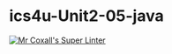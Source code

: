 # ics4u-Unit2-05-java

[![Mr Coxall's Super Linter](https://github.com/Peter-Gemmell/ics4u-Unit2-05-java/workflows/Mr%20Coxall's%20Super%20Linter/badge.svg)](https://github.com/Peter-Gemmell/ics4u-Unit2-05-java/actions/)
